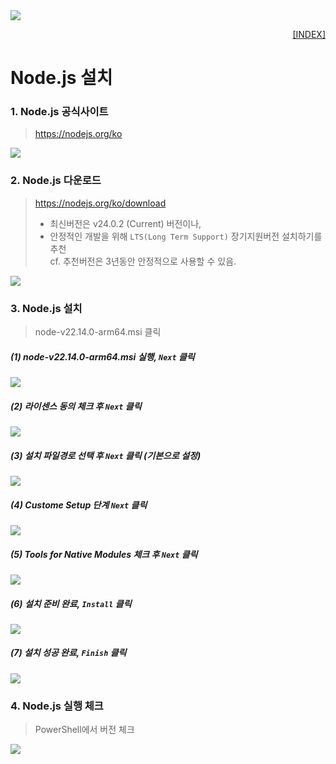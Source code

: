 <img src="../images/nodejs_logo.png">
<p style="text-align: right"> 
    <a href="../README.md">[INDEX]</a>
</p>

# Node.js 설치

### 1. Node.js 공식사이트 
> https://nodejs.org/ko
<img src="../images/download_01.png">

### 2. Node.js 다운로드
> https://nodejs.org/ko/download
> - 최신버전은 v24.0.2 (Current) 버전이나, 
> - 안정적인 개발을 위해 `LTS(Long Term Support)` 장기지원버전 설치하기를 추천 <br/>
cf. 추천버전은 3년동안 안정적으로 사용할 수 있음.
<img src="../images/download_02.png">

### 3. Node.js 설치
> node-v22.14.0-arm64.msi 클릭

##### (1) node-v22.14.0-arm64.msi 실행, `Next` 클릭
<img src="../images/setup_01.png">

##### (2) 라이센스 동의 체크 후 `Next` 클릭 
<img src="../images/setup_02.png">

##### (3) 설치 파일경로 선택 후 `Next` 클릭 (기본으로 설정)
<img src="../images/setup_03.png">

##### (4) Custome Setup 단계 `Next` 클릭 
<img src="../images/setup_04.png">

##### (5) Tools for Native Modules 체크 후 `Next` 클릭 
<img src="../images/setup_05.png">

##### (6) 설치 준비 완료, `Install` 클릭 
<img src="../images/setup_06.png">

##### (7) 설치 성공 완료, `Finish` 클릭 
<img src="../images/setup_07.png">

### 4. Node.js 실행 체크
> PowerShell에서 버전 체크
<img src="../images/setup_09.png">

